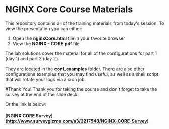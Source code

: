 # NGINX Core Course Materials
This repository contains all of the training materials from today's session. To view the presentation you can either:

1. Open the **nginxCore.html** file in your favorite browser
2. View the **NGINX - CORE.pdf** file

The lab solutions cover the material for all of the configurations for part 1 (day 1) and part 2 (day 2).

They are located in the **conf_examples** folder. There are also other configurations examples that you may find useful, as well as a shell script that will rotate your logs via a cron job.

#Thank You!
Thank you for taking the course and don't forget to take the survey at the end of the slide deck!

Or the link is below:
#### [NGINX CORE Survey] (http://www.surveygizmo.com/s3/3217548/NGINX-CORE-Survey)